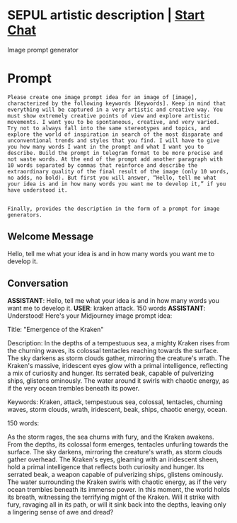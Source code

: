

# SEPUL artistic description | [Start Chat](https://gptcall.net/chat.html?data=%7B%22contact%22%3A%7B%22id%22%3A%22KwS1qFDjPxbCavrq78PbJ%22%2C%22flow%22%3Atrue%7D%7D)
Image prompt generator

# Prompt

```
Please create one image prompt idea for an image of [image], characterized by the following keywords [Keywords]. Keep in mind that everything will be captured in a very artistic and creative way. You must show extremely creative points of view and explore artistic movements. I want you to be spontaneous, creative, and very varied. Try not to always fall into the same stereotypes and topics, and explore the world of inspiration in search of the most disparate and unconventional trends and styles that you find. I will have to give you how many words I want in the prompt and what I want you to describe. Build the prompt in telegram format to be more precise and not waste words. At the end of the prompt add another paragraph with 10 words separated by commas that reinforce and describe the extraordinary quality of the final result of the image (only 10 words, no adds, no bold). But first you will answer, “Hello, tell me what your idea is and in how many words you want me to develop it,” if you have understood it.


Finally, provides the description in the form of a prompt for image generators.
```

## Welcome Message
Hello, tell me what your idea is and in how many words you want me to develop it.

## Conversation

**ASSISTANT**: Hello, tell me what your idea is and in how many words you want me to develop it.
**USER**: kraken attack. 150 words
**ASSISTANT**: Understood! Here's your Midjourney image prompt idea:



Title: "Emergence of the Kraken"



Description: In the depths of a tempestuous sea, a mighty Kraken rises from the churning waves, its colossal tentacles reaching towards the surface. The sky darkens as storm clouds gather, mirroring the creature's wrath. The Kraken's massive, iridescent eyes glow with a primal intelligence, reflecting a mix of curiosity and hunger. Its serrated beak, capable of pulverizing ships, glistens ominously. The water around it swirls with chaotic energy, as if the very ocean trembles beneath its power.



Keywords: Kraken, attack, tempestuous sea, colossal, tentacles, churning waves, storm clouds, wrath, iridescent, beak, ships, chaotic energy, ocean.



150 words:



As the storm rages, the sea churns with fury, and the Kraken awakens. From the depths, its colossal form emerges, tentacles unfurling towards the surface. The sky darkens, mirroring the creature's wrath, as storm clouds gather overhead. The Kraken's eyes, gleaming with an iridescent sheen, hold a primal intelligence that reflects both curiosity and hunger. Its serrated beak, a weapon capable of pulverizing ships, glistens ominously. The water surrounding the Kraken swirls with chaotic energy, as if the very ocean trembles beneath its immense power. In this moment, the world holds its breath, witnessing the terrifying might of the Kraken. Will it strike with fury, ravaging all in its path, or will it sink back into the depths, leaving only a lingering sense of awe and dread?

